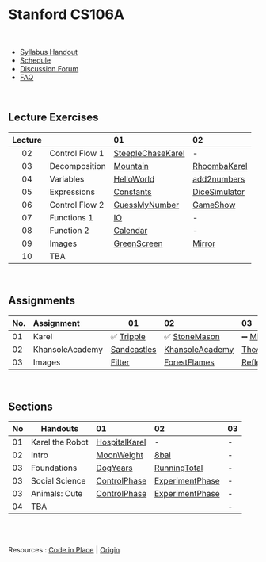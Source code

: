 # Stanford CS106A

<br>

- [Syllabus Handout](https://compedu.stanford.edu/codeinplace/v1/#/handout/info)
- [Schedule](https://compedu.stanford.edu/codeinplace/v1/#/course/schedule)
- [Discussion Forum](https://us.edstem.org/courses/490/discussion/)
- [FAQ](https://codeinplace2020.github.io/faqs/coursefaqs.html)


<br>

## Lecture Exercises


| Lecture |                | 01                    | 02                |
| :-----: | :------------- | :-------------------- | :---------------- |
| 02      | Control Flow 1 | [SteepleChaseKarel]() | -                 |
| 03      | Decomposition  | [Mountain]()          | [RhoombaKarel]()  |
| 04      | Variables      | [HelloWorld]()        | [add2numbers]()   |
| 05      | Expressions    | [Constants]()         | [DiceSimulator]() |
| 06      | Control Flow 2 | [GuessMyNumber]()     | [GameShow]()      |
| 07      | Functions 1    | [IO]()                | -                 |
| 08      | Function 2     | [Calendar]()          | -                 |
| 09      | Images         | [GreenScreen]()       | [Mirror]()        |
| 10      | TBA            | []()                  | []()              |

<br>

## Assignments

| No. | Assignment      | 01              | 02                  | 03                                |
| :----- | :-------------- | --------------- | :------------------ | :-------------------------------- |
| 01     | Karel           | ✅ [Tripple]()   | ✅ [StoneMason]()    | ➖ [Midpoint]()                    |
| 02     | KhansoleAcademy | [Sandcastles]() | [KhansoleAcademy]() | [TheAncientGameofNimm]()          |
| 03     | Images          | [Filter]()      | [ForestFlames]()    | [Reflection]() / [WarholEffect]() | 


<br>

## Sections

| No | Handouts        | 01                | 02                  | 03 |
| -- | --------------- | :---------------- | :------------------ | :- |
| 01 | Karel the Robot | [HospitalKarel]() | -                   | -  |
| 02 | Intro           | [MoonWeight]()    | [8bal]()            | -  |
| 03 | Foundations     | [DogYears]()      | [RunningTotal]()    | -  |
| 03 | Social Science  | [ControlPhase]()  | [ExperimentPhase]() | -  |
| 03 | Animals: Cute   | [ControlPhase]()  | [ExperimentPhase]() | -  |
| 04 | TBA             | []()              | []()                | -  |

<br>
<br>

Resources  :  [Code in Place](https://github.com/mori-c/cs106a/blob/master/res/codeinplace/README.md) | [Origin](https://github.com/mori-c/cs106a/blob/master/res/origin/README.md)
